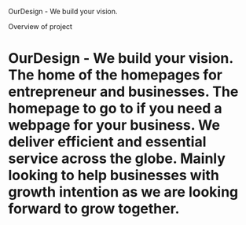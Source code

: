 OurDesign - We build your vision.

Overview of project

<H1>OurDesign - We build your vision. The home of the homepages for entrepreneur and businesses. The homepage to go to if you need a webpage for your business. We deliver efficient and essential service across the globe. Mainly looking to help businesses with growth intention as we are looking forward to grow together.</H1>
